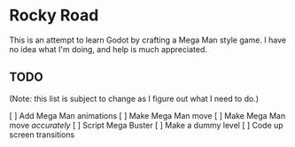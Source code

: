 # Rocky Road

This is an attempt to learn Godot by crafting a Mega Man style game. I have no
idea what I'm doing, and help is much appreciated.

## TODO

(Note: this list is subject to change as I figure out what I need to do.)

[ ] Add Mega Man animations
[ ] Make Mega Man move
[ ] Make Mega Man move _accurately_
[ ] Script Mega Buster
[ ] Make a dummy level
[ ] Code up screen transitions
